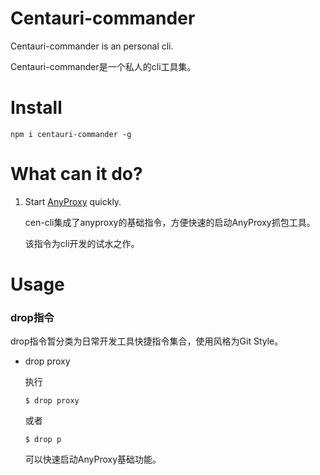# Centauri-commander

Centauri-commander is an personal cli.

Centauri-commander是一个私人的cli工具集。

# Install

`npm i centauri-commander -g`

# What can it do?

1. Start [AnyProxy](https://github.com/alibaba/anyproxy) quickly.
	
	cen-cli集成了anyproxy的基础指令，方便快速的启动AnyProxy抓包工具。
	
	该指令为cli开发的试水之作。
	
	
# Usage

### drop指令

drop指令暂分类为日常开发工具快捷指令集合，使用风格为Git Style。

* drop proxy

	执行

	`$ drop proxy`

	或者

	`$ drop p`

	可以快速启动AnyProxy基础功能。



